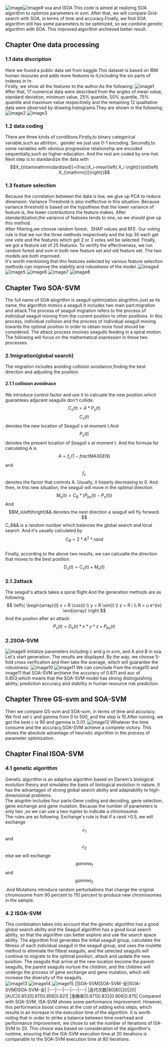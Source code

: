 ![image](https://github.com/user-attachments/assets/1116943d-5db0-4ef1-9449-e44f520fdfdb)![image](https://github.com/user-attachments/assets/51922b1b-cbe1-4624-9d56-bfd9612933f1)# soa and ISOA
 This code is aimed at realizing SOA algorithm to optimize parameters in svm. After that, we will compare Grid-search with SOA, in terms of time and accuracy.Finally, we find SOA algorithm still has some parameters to be optimized, so we combine genetic algorithm with SOA. This improved algorithm archieved better result.
## Chapter One   data processing 
### **1.1 data discription**
Here we found a public data set from kaggle.This dataset is based on IBM human resoures and adds more features to it,including the six parts of indexes in hr.<br>
Firstly, we show all the features to the author.As the following:
![image1](https://github.com/user-attachments/assets/1819694c-442f-443d-9d9e-1ca941a759f0)<br>
After that, 17 numerical data were described from the angles of mean value, standard deviation, minimum value, 25% quantile, 50% quantile, 75% quantile and maximum value respectively and the remaining 12 qualitative data were observed by drawing histograms.They are shown in the following.
![image2](https://github.com/user-attachments/assets/8b6060c8-3a51-44fc-a908-83fb44e6a871)
![image3](https://github.com/user-attachments/assets/bf77ca35-6c55-47dd-82a6-a54df43aad5e)<br>
### **1.2 data coding**
There are three kinds of conditions.Firstly,to binary categorical variable,such as attrition、gender we just use 0-1 encoding. Secondly,to some variables with obvious progressive relationship are encoded sequentially,such as higher-education.
And the rest are coded by one-hot. <br>
Next step is to standardize the data.with $$X_{s\tan\mathrm{dardized}}=\frac{X_i-mean\left( X_i \right)}{std\left( X_{\mathrm{i}}\right)}$$
### **1.3 feature selection**
Because the correlation between the data is low, we give up PCA to reduce dimension. Variance Threshold is also ineffective in this situation. Because variance threshold is based on the hypothese that the lower variance of feature is, the lower contributions the feature makes. After standardization,the variance of features tends to one, so we should give up this method.<br>
After filtering,we choose random forest、SHAP values and RFE. Our voting rule is that we run the three methods respectively and the top 30 each get one vote and the features which get 2 or 3 votes will be selected. Finally, we got a feature set of 25 features. To vertify the effectiveness, we run random forest and svm in both new feature set and old feature set. The two models are both improved.<br>
It's worth mentioning that this features selected by various feature selection methods can improve the stability and robustness of the model.
![image4](https://github.com/user-attachments/assets/b777893b-d53b-4221-8e19-4c593a081dcb)
![image5](https://github.com/user-attachments/assets/78948486-6ee4-49e3-8100-200026598cfd)
![image6](https://github.com/user-attachments/assets/a4bdb11c-4606-41be-966a-57d0c94ecda9)
![image7](https://github.com/user-attachments/assets/148c20fc-77f7-4ad9-a809-5db728419978)
![image8](https://github.com/user-attachments/assets/3eb4e765-6ef8-48eb-ac33-aaffc8f33aeb)
## Chapter Two   SOA-SVM
The full name of SOA alogrithm is seagull optimization alogrithm.Just as its name, the algorithm mimics a seagull.It includes two main part:migration and attack.The process of seagull migration refers to the process of individual seagull moving from the current position to other positions. In this process, individual collision and the process of individual seagull moving towards the optimal position in order to obtain more food should be considered. The attack process involves seagulls feeding in a spiral motion. The following will focus on the mathematical expression in these two processes.<br>
### **2.1migration**(global search)
The migration includes avoiding collision avoidance,finding the best direction and adjusting the position.
#### 2.1.1 collision avoidnace 
We introduce control factor and use it to calcuate the new position which guarantees adjacent seagulls don't collide. $$C_s\left(t \right) =A*P_s \left(t \right)$$ $$C_s\left(t \right)$$ denotes the new location of Seagull s at moment t.And $$P_s\left(t \right)$$ denotes the present location of Seagull s at moment t. And the formula for calculating A is $$A=f_c\left( 1-frac{t}{MAXGEN} \right)$$ and $$f_c$$ denotes the factor that controls A. Usually, it linearly decreasing to 0.
And then, in this new situation, the seagull will move in the optimal direction. $$M_s\left(t\right)=C_B *\left(P_{bs}\left(t\right)-P_s\left(t\right)\right)$$ And $$M_s\left(t\right)&& denotes the next direction a seagull will fly forward. $$C_B&& is a random number which balances the global search and local search. And it's usually calculated by $$C_B=2 * A^2 * rand$$ <br>
Finally, according to the above two results, we can calcualte the direction that moves to the best position. $$D_s\left(t \right)=C_s\left(t \right)+M_s\left(t \right)$$
### **2.1.2attack**
The seagull's attack takes a spiral flight.And the generation methods are as following.<br>
$$ \left\{ \begin{array}{l} x = R \cos(i) \\ y = R \sin(i) \\ z = R i \\ R = u e^{iv} \end{array} \right.$$
And the positon after an attack: $$P_s \left(t \right)=D_s\left(t \right) * x * y * z + P_{bs}\left(t \right)$$
### **2.2**SOA-SVM
![image9](https://github.com/user-attachments/assets/d2f03f9c-f12e-4767-aa1c-f8d2feea4ef9)
initialize parameters including c and g in svm, and A and B in soa. Let's start generation. The results are displayed. By the way, we choose 5-fold cross verification and then take the average, which will guarantee the robustness.
![image10](https://github.com/user-attachments/assets/386e9591-8ca2-4e1e-8c5a-ecca18eda3bb)
![image11](https://github.com/user-attachments/assets/e53300af-d3f0-453c-b3e6-cdbce2a9a3be)
We can conclude from the image10 and image11 that SOA-SVM archieve the accuracy of 0.871 and auc of 0.853,which means that the SOA-SVM model has strong distinguishing ability, prediction accuracy and stability in human resource risk prediction.
## Chapter Three  GS-svm and SOA-SVM
Then we compare GS-svm and SOA-svm, in terms of time and accuracy. We first set c and gamma from 0 to 500, and the step is 10.After running, we got the best c is 90 and gamma is 0.01.
![image12](https://github.com/user-attachments/assets/71a325ac-7973-46a8-8c61-512e7d5b9539)
Whatever the time consume and the accuracy,SOA-SVM achieve a complete victory. This shows the absolute advantage of heuristic algorithm in the process of parameter optimization.
## Chapter Final  ISOA-SVM
### 4.1 genetic algorithm
  Genetic algorithm is an adaptive algorithm based on Darwin's biological evolution theory and simulates the basis of biological evolution in nature. It has the advantages of strong global search ability and adaptability to high-dimensional problems.<br>
  The alogritm includes four parts:Gene coding and decoding, gene selection, gene exchange and gene mutation. Because the number of parameters is only two ,so we can use a two-tuples to indicate a chromosome.<br>
  The rules are as following. Exchange's rule is that if a rand >0.5, we will exchange $$c_1$$ and $$c_2$$ else we will exchange $$gamma_1$$ and $$gamma_2$$.And Mutations introduce random perturbations that change the original chromosome from 90 percent to 110 percent to produce new chromosomes in the sample.
### 4.2 ISOA-SVM
This combination takes into account that the genetic algorithm has a good global search ability and the Seagull algorithm has a good local search ability, so that the algorithm can better explore and use the search space ability.
The algorithm first generates the initial seagull group, calculates the fitness of each individual seagull in the seagull group, and uses the roulette method to eliminate the fittest seagulls, and the selected seagulls will continue to migrate to the optimal position, attack and update the new position. The seagulls that arrive at the new location become the parent seagulls, the parent seagulls nurture the children, and the children will undergo the process of gene exchange and gene mutation, which will increase the diversity of the seagulls.<br>
![image13](https://github.com/user-attachments/assets/b12c20b8-1b38-451c-9c55-f265dd89d9ad)
![image14](https://github.com/user-attachments/assets/4d2fda5a-fe6a-45ed-b460-331e3b1d63b4)
![image15](https://github.com/user-attachments/assets/422e6830-6da2-43ee-a207-f3f1065aa31f)
||SOA-SVM|SOA-SVM-全|ISOA-SVM|ISOA-SVM-全|
|---|---|---|---|---|
|迭代次数|80|80|20|20|
|AUC|0.853|0.811|0.856|0.821|
|准确率|0.871|0.832|0.906|0.875|
Compared with SOA-SVM, ISA-SVM shows some performance improvement. However, this performance boost comes at the cost of adding extra steps, which results in an increase in the execution time of the algorithm. It is worth noting that in order to strike a balance between time overhead and performance improvement, we chose to set the number of iterations of ISA-SVM to 20. This choice was based on consideration of the algorithm's runtime, ensuring that the ISA-SVM execution time at 20 iterations is comparable to the SOA-SVM execution time at 80 iterations.

